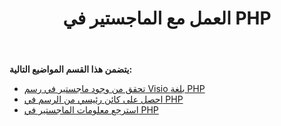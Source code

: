 ﻿---
title: العمل مع الماجستير في PHP
type: docs
weight: 20
url: /ar/java/working-with-masters-in-php/
---
**يتضمن هذا القسم المواضيع التالية:**

- [تحقق من وجود ماجستير في رسم Visio بلغة PHP](/diagram/ar/java/check-presence-of-a-master-in-the-visio-drawing-in-php/)
- [احصل على كائن رئيسي من الرسم في PHP](/diagram/ar/java/get-master-object-from-drawing-in-php/)
- [استرجع معلومات الماجستير في PHP](/diagram/ar/java/retrieve-the-masters-information-in-php/)
